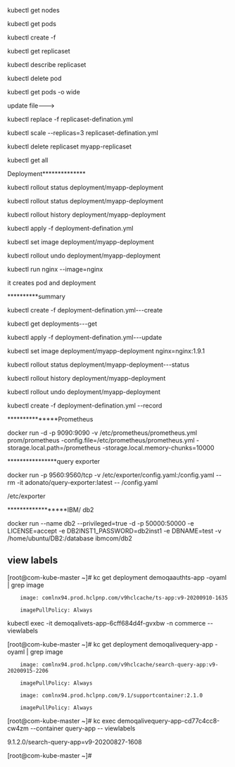 kubectl get nodes 

kubectl get pods 

kubectl create -f <yml file> 

kubectl get replicaset 

kubectl describe replicaset 

kubectl delete pod <pod name> 

kubectl get pods -o wide 

update file---> 

kubectl replace  -f  replicaset-defination.yml 

kubectl scale --replicas=3 replicaset-defination.yml 

kubectl delete replicaset myapp-replicaset 

kubectl get all 

  

Deployment************** 

  

kubectl rollout status deployment/myapp-deployment 

  

kubectl rollout status deployment/myapp-deployment 

  

kubectl rollout history deployment/myapp-deployment 

  

kubectl apply -f deployment-defination.yml 

  

kubectl set image deployment/myapp-deployment 

kubectl rollout undo deployment/myapp-deployment 

  

kubectl run nginx --image=nginx 

it creates pod and deployment 

  

**********summary 

kubectl create -f deployment-defination.yml---create 

kubectl get deployments---get 

kubectl apply -f deployment-defination.yml---update 

kubectl set image deployment/myapp-deployment nginx=nginx:1.9.1 

  

kubectl rollout status deployment/myapp-deployment---status 

kubectl rollout history deployment/myapp-deployment 

  

kubectl rollout undo deployment/myapp-deployment 

  

kubectl create -f deployment-defination.yml --record 

  

***************Prometheus 

docker run -d -p 9090:9090 -v /etc/prometheus/prometheus.yml prom/prometheus -config.file=/etc/prometheus/prometheus.yml -storage.local.path=/prometheus -storage.local.memory-chunks=10000 

  

****************query exporter 

docker run -p 9560:9560/tcp -v /etc/exporter/config.yaml:/config.yaml --rm -it adonato/query-exporter:latest -- /config.yaml 

/etc/exporter 

  

  

******************IBM/ db2 

docker run  --name db2  --privileged=true -d -p 50000:50000 -e LICENSE=accept -e DB2INST1_PASSWORD=db2inst1 -e DBNAME=test -v /home/ubuntu/DB2:/database ibmcom/db2 
  
## view labels
  
  [root@com-kube-master ~]#  kc get deployment demoqaauthts-app -oyaml | grep image 

        image: comlnx94.prod.hclpnp.com/v9hclcache/ts-app:v9-20200910-1635 

        imagePullPolicy: Always 

 

 

 kubectl exec -it demoqalivets-app-6cff684d4f-gvxbw -n commerce -- viewlabels 

 

 

 

[root@com-kube-master ~]# kc get deployment demoqalivequery-app -oyaml | grep image 

        image: comlnx94.prod.hclpnp.com/v9hclcache/search-query-app:v9-20200915-2206 

        imagePullPolicy: Always 

        image: comlnx94.prod.hclpnp.com/9.1/supportcontainer:2.1.0 

        imagePullPolicy: Always 

[root@com-kube-master ~]# kc exec demoqalivequery-app-cd77c4cc8-cw4zm --container query-app  -- viewlabels 

9.1.2.0/search-query-app=v9-20200827-1608 

[root@com-kube-master ~]# 
